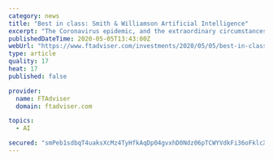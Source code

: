 ```yaml
---
category: news
title: "Best in class: Smith & Williamson Artificial Intelligence"
excerpt: "The Coronavirus epidemic, and the extraordinary circumstances in which we are now asked to live our lives, has not so much nudged as hurled populations headlong into behavioural change of a magnitude perhaps never previously seen."
publishedDateTime: 2020-05-05T13:43:00Z
webUrl: "https://www.ftadviser.com/investments/2020/05/05/best-in-class-smith-williamson-artificial-intelligence/"
type: article
quality: 17
heat: 17
published: false

provider:
  name: FTAdviser
  domain: ftadviser.com

topics:
  - AI

secured: "smPeb1sdbqT4uaksXcMz4TyHfkAqDp04gvxhD0Ndz06pTCWYVdkFi36oFklcXTjCpAw6VKvBjng9H5FJBSj219fm67z8cZvE6V9RxmVwVvMzVJE6zIQungc646TDi7mxkW1l6KWBddsvPa97+TlSNROcnjDFLEzB0yKnrkcz4Bfhyemmc26M/i4U4IHAXSjyV5WNeZ+iLBZ0HmaVdfGfvYFCzuq6p6mJJniKPDe+Gkw5d281e8tTGsfXD1XivwwSjjUuzCraq/44X4fhr6zIbyv4+JcXVteDcLR/Fc3zyUneV2PzPoSAjuO2uuL3BxTkjCn3Kff4q+5Fmu3yd81PNMjMjWTmqQ5HebZYWek6VMXeQPyMBA7ltlBjnh/xtGUqWrYhQsamRdD3PE3OaS7wu3d5sUG4+2rfBv72hpYNR2FFIfDmsOsFwAR6lJL1nL/UZy5VQKtbKLp94HlCD4MZGIUXjYhj2SL/3PflKMr7EoI=;qXkyf0goh4jN8/ZxH+zXbg=="
---
```


